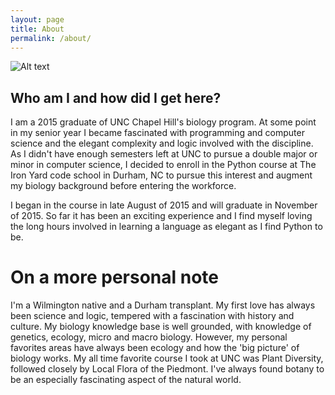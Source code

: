 ```yaml
---
layout: page
title: About
permalink: /about/
---
```



![Alt text](/apierce/Pictures/ashleyandi.jpg "Ashley and I at a Durham Bulls game")

## Who am I and how did I get here?

I am a 2015 graduate of UNC Chapel Hill's biology program. At some point in my senior year I became fascinated with programming and computer science and the elegant complexity and logic involved with the discipline. As I didn't have enough semesters left at UNC to pursue a double major or minor in computer science, I decided to enroll in the Python course at The Iron Yard code school in Durham, NC to pursue this interest and augment my biology background before entering the workforce.

 I began in the course in late August of 2015 and will graduate in November of 2015. So far it has been an exciting experience and I find myself loving the long hours involved in learning a language as elegant as I find Python to be.



# On a more personal note

I'm a Wilmington native and a Durham transplant. My first love has always been science and logic, tempered with a fascination with history and culture. My biology knowledge base is well grounded, with knowledge of genetics, ecology, micro and macro biology. However, my personal favorites areas have always been ecology and how the 'big picture' of biology works. My all time favorite course I took at UNC was Plant Diversity, followed closely by Local Flora of the Piedmont. I've always found botany to be an especially fascinating aspect of the natural world.
